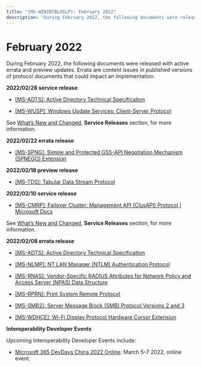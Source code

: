 ```yaml
---
title: "[MS-WININTBLOGLP]: February 2022"
description: "During February 2022, the following documents were released with active errata and preview updates. Errata are content issues in published"
---
```


# February 2022

<p>During February 2022, the following documents were released
with active errata and preview updates. Errata are content issues in published
versions of protocol documents that could impact an implementation.</p>
<p><b>2022/02/28 service
release</b></p>
<ul><li><p><span><span><span><span>  
</span></span></span></span><span><a href="https://docs.microsoft.com/en-us/openspecs/windows_protocols/ms-winerrata/fe563333-6e4f-4198-9bf5-741a523cd0d7">[MS-ADTS]:
Active Directory Technical Specification</a></span><span><span></span></span></p>
</li><li><p><span><span><span><span>  
</span></span></span></span><span><a href="https://docs.microsoft.com/en-us/openspecs/windows_protocols/ms-winerrata/7468bc26-8a0b-4f6d-8af1-99bd15a73064">[MS-WUSP]:
Windows Update Services: Client-Server Protocol</a></span><span><b><span></span></b></span></p>
</li></ul><p>See <span><a href="/openspecs/windows_protocols/MS-WINPROTLP/e168a474-7de2-421c-b460-91adf87692a3">What’s
New and Changed</a></span>, <b>Service
Releases</b> section, for more information. </p>
<p><b>2022/02/22 errata
release</b></p>
<ul><li><p><span><span><span><span>  
</span></span></span></span><span><a href="https://docs.microsoft.com/en-us/openspecs/windows_protocols/ms-winerrata/1848997c-5351-48f3-a6ac-30519f41244b">[MS-SPNG]:
Simple and Protected GSS-API Negotiation Mechanism (SPNEGO) Extension</a></span><span><span></span></span></p>
</li></ul><p><b>2022/02/18 preview
release</b></p>
<ul><li><p><span><span><span>  
</span></span></span><span><a href="https://winprotocoldoc.blob.core.windows.net/productionwindowsarchives/MS-TDS/%5bMS-TDS%5d-220218-diff.pdf">[MS-TDS]:
Tabular Data Stream Protocol</a></span></p>
</li></ul><p><b>2022/02/10 service
release</b></p>
<ul><li><p><span><span><span>  
</span></span></span><span><a href="https://docs.microsoft.com/en-us/openspecs/windows_protocols/ms-winerrata/9be50d9e-fe1e-489a-b4b4-391ca57e53cb">[MS-CMRP]:
Failover Cluster: Management API (ClusAPI) Protocol | Microsoft Docs</a></span><b></b></p>
</li></ul><p>See <span><a href="/openspecs/windows_protocols/MS-WINPROTLP/e168a474-7de2-421c-b460-91adf87692a3">What’s
New and Changed</a></span>, <b>Service
Releases</b> section, for more information. </p>
<p><b>2022/02/08 errata
release</b></p>
<ul><li><p><span><span><span><span>  
</span></span></span></span><span><a href="https://docs.microsoft.com/en-us/openspecs/windows_protocols/ms-winerrata/fe563333-6e4f-4198-9bf5-741a523cd0d7">[MS-ADTS]:
Active Directory Technical Specification</a></span><span><span></span></span></p>
</li><li><p><span><span><span>  
</span></span></span><span><a href="https://docs.microsoft.com/en-us/openspecs/windows_protocols/ms-winerrata/9ce693d1-c255-43cf-93be-14dbba80ed51">[MS-NLMP]:
NT LAN Manager (NTLM) Authentication Protocol</a></span></p>
</li><li><p><span><span><span>  
</span></span></span><span><a href="https://docs.microsoft.com/en-us/openspecs/windows_protocols/ms-winerrata/2b8cc158-c375-4bdb-945e-2af7aecfa0c9">[MS-RNAS]:
Vendor-Specific RADIUS Attributes for Network Policy and Access Server (NPAS)
Data Structure</a></span></p>
</li><li><p><span><span><span>  
</span></span></span><span><a href="https://docs.microsoft.com/en-us/openspecs/windows_protocols/ms-winerrata/e6494ac5-0fa2-4430-a4b7-35fe4cf86881">[MS-RPRN]:
Print System Remote Protocol</a></span></p>
</li><li><p><span><span><span>  
</span></span></span><span><a href="https://docs.microsoft.com/en-us/openspecs/windows_protocols/ms-winerrata/2cdafcfa-ce51-426a-9678-630a505a1a35">[MS-SMB2]:
Server Message Block (SMB) Protocol Versions 2 and 3</a></span></p>
</li><li><p><span><span><span>  
</span></span></span><span><a href="https://docs.microsoft.com/en-us/openspecs/windows_protocols/ms-winerrata/5e3ff1c8-33ae-4e1c-a893-36ff988653b7">[MS-WDHCE]:
Wi-Fi Display Protocol Hardware Cursor Extension</a></span></p>
</li></ul><p><b>Interoperability Developer Events</b></p>
<p>Upcoming
Interoperability Developer Events include: </p>
<ul><li><p><span><span><span>  
</span></span></span><span><a href="https://interopevents.com/en-us/china2022online">Microsoft 365 DevDays
China 2022 Online</a></span>: March 5–7 2022, online event. <b></b></p>
</li></ul>
                